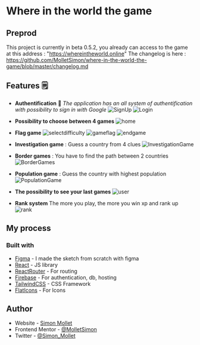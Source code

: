 # Where in the world the game

## Preprod
This project is currently in beta 0.5.2, you already can access to the game at this address : "https://whereintheworld.online"
The changelog is here : https://github.com/MolletSimon/where-in-the-world-the-game/blob/master/changelog.md

## Features 🗒
- **Authentification** 🔐
_The application has an all system of authentification with possibility to sign in with Google_
![SignUp](https://user-images.githubusercontent.com/43732526/180105371-4647108e-5d9c-4443-8a8a-c4849f7fdf25.png)
![Login](https://user-images.githubusercontent.com/43732526/180105368-937a43f3-50ab-4c48-8328-519ce1ee3d99.png)

- **Possibility to choose between 4 games**
![home](https://user-images.githubusercontent.com/43732526/182243953-826d5a5a-ed97-4742-b8fa-1a634fc4a84f.png)

- **Flag game**
![selectdifficulty](https://user-images.githubusercontent.com/43732526/180105369-0782272a-a890-4ce4-b5e1-58bf9935c7ca.png)
![gameflag](https://user-images.githubusercontent.com/43732526/182243983-a1f9c4d3-0826-46e5-ae6f-ba18addd749b.png)
![endgame](https://user-images.githubusercontent.com/43732526/180105372-f5553616-2316-4165-b84f-3b501400af48.png)

- **Investigation game** : Guess a country from 4 clues
![InvestigationGame](https://user-images.githubusercontent.com/43732526/182244049-478892cc-4913-4d4e-b907-bde4b0020b69.png)

- **Border games** : You have to find the path between 2 countries
![BorderGames](https://user-images.githubusercontent.com/43732526/182244122-b51a3ad3-031c-4e90-84c1-94a16cf2be89.png)

- **Population game** : Guess the country with highest population
![PopulationGame](https://user-images.githubusercontent.com/43732526/182244222-7841f1d4-1813-4bbb-a830-4363a6b84f86.png)

- **The possibility to see your last games**
![user](https://user-images.githubusercontent.com/43732526/182244474-4506e598-d0a9-47bb-9f91-9c680e87b3df.png)

- **Rank system**
The more you play, the more you win xp and rank up
![rank](https://user-images.githubusercontent.com/43732526/182244509-17a5dea6-1066-412b-b46f-e952493116c0.png)

## My process

### Built with
- [Figma](https://www.figma.com/) - I made the sketch from scratch with figma
- [React](https://reactjs.org/) - JS library
- [ReactRouter](https://reactrouter.com/docs/en/v6/getting-started/overview) - For routing
- [Firebase](https://firebase.google.com) - For authentication, db, hosting
- [TailwindCSS](https://tailwindcss.com/) - CSS Framework
- [FlatIcons](https://www.flaticon.com/) - For Icons

## Author

- Website - [Simon Mollet](https://simonmollet.fr)
- Frontend Mentor - [@MolletSimon](https://www.frontendmentor.io/profile/MolletSimon)
- Twitter - [@Simon_Mollet](https://www.twitter.com/simon_mollet)
